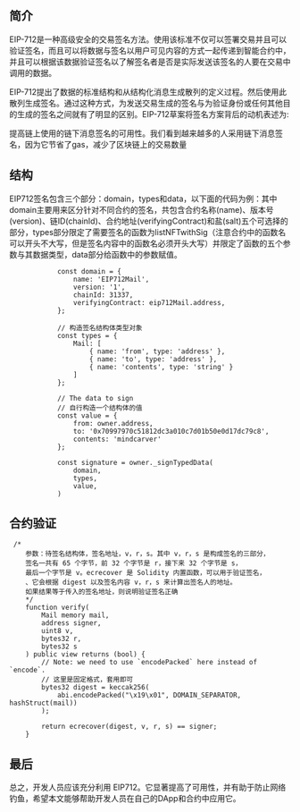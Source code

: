 ## 简介

EIP-712是一种高级安全的交易签名方法。使用该标准不仅可以签署交易并且可以验证签名，而且可以将数据与签名以用户可见内容的方式一起传递到智能合约中，并且可以根据该数据验证签名以了解签名者是否是实际发送该签名的人要在交易中调用的数据。

EIP-712提出了数据的标准结构和从结构化消息生成散列的定义过程。然后使用此散列生成签名。通过这种方式，为发送交易生成的签名与为验证身份或任何其他目的生成的签名之间就有了明显的区别。EIP-712草案将签名方案背后的动机表述为:

提高链上使用的链下消息签名的可用性。我们看到越来越多的人采用链下消息签名，因为它节省了gas，减少了区块链上的交易数量

## 结构

EIP712签名包含三个部分：domain，types和data，以下面的代码为例：其中domain主要用来区分针对不同合约的签名，共包含合约名称(name)、版本号(version)、链ID(chainId)、合约地址(verifyingContract)和盐(salt)五个可选择的部分，types部分限定了需要签名的函数为listNFTwithSig（注意合约中的函数名可以开头不大写，但是签名内容中的函数名必须开头大写）并限定了函数的五个参数与其数据类型，data部分给函数中的参数赋值。

```solidity
            const domain = {
                name: 'EIP712Mail',
                version: '1',
                chainId: 31337,
                verifyingContract: eip712Mail.address,
            };

            // 构造签名结构体类型对象
            const types = {
                Mail: [
                    { name: 'from', type: 'address' },
                    { name: 'to', type: 'address' },
                    { name: 'contents', type: 'string' }
                ]
            };

            // The data to sign
            // 自行构造一个结构体的值
            const value = {
                from: owner.address,
                to: '0x70997970c51812dc3a010c7d01b50e0d17dc79c8',
                contents: 'mindcarver'
            };

            const signature = owner._signTypedData(
                domain,
                types,
                value,
            )
```

## 合约验证

```solidity
 /*
    参数：待签名结构体，签名地址，v，r，s。其中 v，r，s 是构成签名的三部分，
    签名一共有 65 个字节，前 32 个字节是 r，接下来 32 个字节是 s，
    最后一个字节是 v。ecrecover 是 Solidity 内置函数，可以用于验证签名，
    、它会根据 digest 以及签名内容 v，r，s 来计算出签名人的地址。
    如果结果等于传入的签名地址，则说明验证签名正确
    */
    function verify(
        Mail memory mail,
        address signer,
        uint8 v,
        bytes32 r,
        bytes32 s
    ) public view returns (bool) {
        // Note: we need to use `encodePacked` here instead of `encode`.
        // 这里是固定格式，套用即可
        bytes32 digest = keccak256(
            abi.encodePacked("\x19\x01", DOMAIN_SEPARATOR, hashStruct(mail))
        );

        return ecrecover(digest, v, r, s) == signer;
    }
```

## 最后

总之，开发人员应该充分利用 EIP712。它显著提高了可用性，并有助于防止网络钓鱼，希望本文能够帮助开发人员在自己的DApp和合约中应用它。